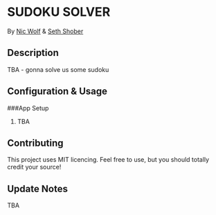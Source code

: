 # SUDOKU SOLVER

By [Nic Wolf](https://github.com/Nic-Wolf) & [Seth Shober](https://github.com/sethshober)


## Description

TBA - gonna solve us some sudoku


## Configuration & Usage

###App Setup
1. TBA


## Contributing

This project uses MIT licencing. Feel free to use, but you should totally credit your source!


## Update Notes
TBA